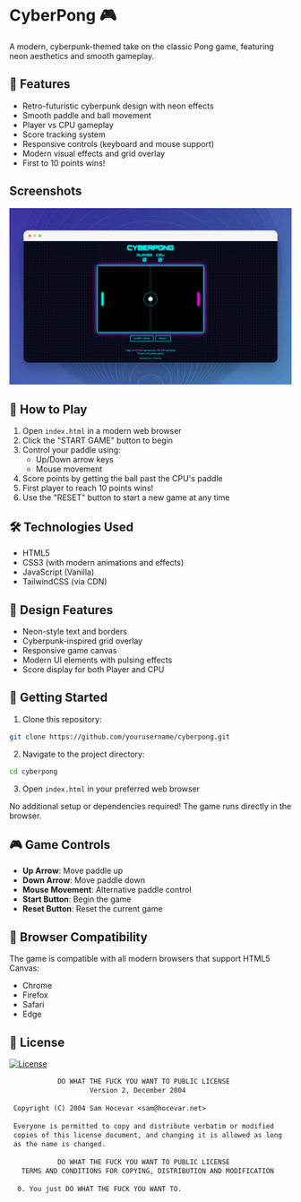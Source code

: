 # CyberPong 🎮

A modern, cyberpunk-themed take on the classic Pong game, featuring neon aesthetics and smooth gameplay.

## 🌟 Features

- Retro-futuristic cyberpunk design with neon effects
- Smooth paddle and ball movement
- Player vs CPU gameplay
- Score tracking system
- Responsive controls (keyboard and mouse support)
- Modern visual effects and grid overlay
- First to 10 points wins!

## Screenshots

![App Screenshot](./src/1.png)

## 🎯 How to Play

1. Open `index.html` in a modern web browser
2. Click the "START GAME" button to begin
3. Control your paddle using:
   - Up/Down arrow keys
   - Mouse movement
4. Score points by getting the ball past the CPU's paddle
5. First player to reach 10 points wins!
6. Use the "RESET" button to start a new game at any time

## 🛠️ Technologies Used

- HTML5
- CSS3 (with modern animations and effects)
- JavaScript (Vanilla)
- TailwindCSS (via CDN)

## 🎨 Design Features

- Neon-style text and borders
- Cyberpunk-inspired grid overlay
- Responsive game canvas
- Modern UI elements with pulsing effects
- Score display for both Player and CPU

## 🚀 Getting Started

1. Clone this repository:
```bash
git clone https://github.com/yourusername/cyberpong.git
```

2. Navigate to the project directory:
```bash
cd cyberpong
```

3. Open `index.html` in your preferred web browser

No additional setup or dependencies required! The game runs directly in the browser.

## 🎮 Game Controls

- **Up Arrow**: Move paddle up
- **Down Arrow**: Move paddle down
- **Mouse Movement**: Alternative paddle control
- **Start Button**: Begin the game
- **Reset Button**: Reset the current game


## 🔧 Browser Compatibility

The game is compatible with all modern browsers that support HTML5 Canvas:
- Chrome
- Firefox
- Safari
- Edge

## 📄 License

[![License](https://img.shields.io/github/license/vncsmnl/cyberpong?style=flat&logo=github&color=blue)](https://github.com/vncsmnl/cyberpong/blob/main/LICENSE)

```
            DO WHAT THE FUCK YOU WANT TO PUBLIC LICENSE
                    Version 2, December 2004

 Copyright (C) 2004 Sam Hocevar <sam@hocevar.net>

 Everyone is permitted to copy and distribute verbatim or modified
 copies of this license document, and changing it is allowed as long
 as the name is changed.

            DO WHAT THE FUCK YOU WANT TO PUBLIC LICENSE
   TERMS AND CONDITIONS FOR COPYING, DISTRIBUTION AND MODIFICATION

  0. You just DO WHAT THE FUCK YOU WANT TO.
```